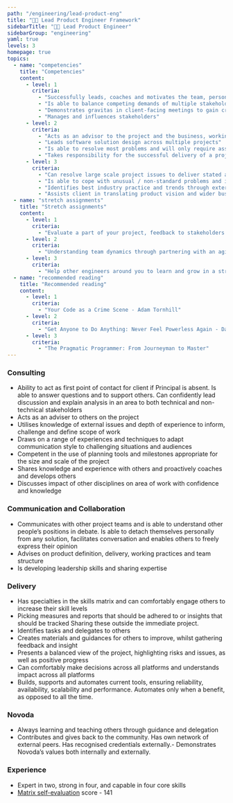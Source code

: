```yaml
---
path: "/engineering/lead-product-eng"
title: "👩‍💻 Lead Product Engineer Framework"
sidebarTitle: "👩‍💻 Lead Product Engineer"
sidebarGroup: "engineering"
yaml: true
levels: 3
homepage: true
topics:
  - name: "competencies"
    title: "Competencies"
    content:
      - level: 1
        criteria:
          - "Successfully leads, coaches and motivates the team, personally providing coaching where necessary"
          - "Is able to balance competing demands of multiple stakeholders, and ensures wellbeing of team on project"
          - "Demonstrates gravitas in client-facing meetings to gain credibility from senior stakeholders and is well prepared and knowledgeable"
          - "Manages and influences stakeholders"
      - level: 2
        criteria:
          - "Acts as an advisor to the project and the business, working at a strategic and tactical level in the pursuit of growth and and general business improvement"
          - "Leads software solution design across multiple projects"
          - "Is able to resolve most problems and will only require assistance on specialist, or high profile issues"
          - "Takes responsibility for the successful delivery of a project"
      - level: 3
        criteria:
          - "Can resolve large scale project issues to deliver stated aims / outcome"
          - "Is able to cope with unusual / non-standard problems and issues. Has the confidence and ability to recommend alternatives and approaches to all situations, and is not reluctant to challenge the status quo"
          - "Identifies best industry practice and trends through external network"
          - "Assists client in translating product vision and wider business strategy into a software solution, and evidences how desired business outcomes will be met through the proposed changes"
  - name: "stretch assignments"
    title: "Stretch assignments"
    content:
      - level: 1
        criteria:
          - "Evaluate a part of your project, feedback to stakeholders of your choice"    
      - level: 2
        criteria:          
          - "Understanding team dynamics through partnering with an agilist, share your findings"          
      - level: 3
        criteria:
          - "Help other engineers around you to learn and grow in a structured multi-session fashion, teach them to fish"
  - name: "recommended reading"
    title: "Recommended reading"
    content:
      - level: 1
        criteria:
          - "Your Code as a Crime Scene - Adam Tornhill"
      - level: 2
        criteria:          
          - "Get Anyone to Do Anything: Never Feel Powerless Again - David J. Lieberman"
      - level: 3
        criteria:
          - "The Pragmatic Programmer: From Journeyman to Master"
---
```

### Consulting
- Ability to act as first point of contact for client if Principal is absent. Is able to answer questions and to support others. Can confidently lead  discussion and explain analysis in an area to both technical and non-technical stakeholders
- Acts as an adviser to others on the project
- Utilises knowledge of external issues and depth of experience to inform, challenge and define scope of work
- Draws on a range of experiences and techniques to adapt communication style to challenging situations and audiences
- Competent in the use of planning tools and milestones appropriate for the size and scale of the project
- Shares knowledge and experience with others and proactively coaches and develops others
- Discusses impact of other disciplines on area of work with confidence and knowledge

### Communication and Collaboration
- Communicates with other project teams and is able to understand other people’s positions in debate. Is able to detach themselves personally from any solution, facilitates conversation and enables others to freely express their opinion
- Advises on product definition, delivery, working practices and team structure
- Is developing leadership skills and sharing expertise

### Delivery
- Has specialties in the skills matrix and can comfortably engage others to increase their skill levels 
- Picking measures and reports that should be adhered to or insights that should be tracked Sharing these outside the immediate project. 
- Identifies tasks and delegates to others
- Creates materials and guidances for others to improve, whilst gathering feedback and insight
- Presents a balanced view of the project, highlighting risks and issues, as well as positive progress
- Can comfortably make decisions across all platforms and understands impact across all platforms 
- Builds, supports and automates current tools, ensuring reliability, availability, scalability and performance. Automates only when a benefit, as opposed to all the time. 

### Novoda
- Always learning and teaching others through guidance and delegation
- Contributes and gives back to the community. Has own network of external peers. Has recognised credentials externally.- Demonstrates Novoda’s values both internally and externally. 


### Experience
- Expert in two, strong in four, and capable in four core skills
- [Matrix self-evaluation](https://docs.google.com/spreadsheets/d/1ttfRkbp2sfl69vepP-Pm-1ug42OmweD8jI_fMNTeJo8) score - 141
